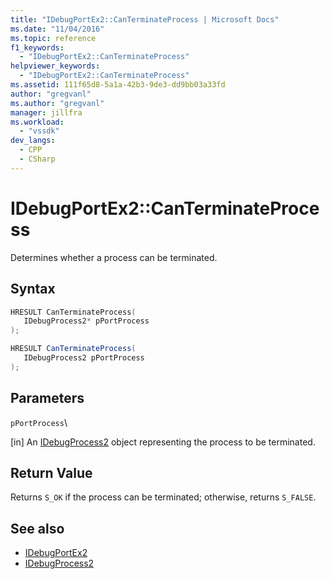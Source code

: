 ```yaml
---
title: "IDebugPortEx2::CanTerminateProcess | Microsoft Docs"
ms.date: "11/04/2016"
ms.topic: reference
f1_keywords:
  - "IDebugPortEx2::CanTerminateProcess"
helpviewer_keywords:
  - "IDebugPortEx2::CanTerminateProcess"
ms.assetid: 111f65d8-5a1a-42b3-9de3-dd9bb03a33fd
author: "gregvanl"
ms.author: "gregvanl"
manager: jillfra
ms.workload:
  - "vssdk"
dev_langs:
  - CPP
  - CSharp
---
```

# IDebugPortEx2::CanTerminateProcess
Determines whether a process can be terminated.

## Syntax

```cpp
HRESULT CanTerminateProcess( 
   IDebugProcess2* pPortProcess
);
```

```csharp
HRESULT CanTerminateProcess( 
   IDebugProcess2 pPortProcess
);
```

## Parameters
 `pPortProcess`\

 [in] An [IDebugProcess2](../../../extensibility/debugger/reference/idebugprocess2.md) object representing the process to be terminated.

## Return Value
 Returns `S_OK` if the process can be terminated; otherwise, returns `S_FALSE`.

## See also
- [IDebugPortEx2](../../../extensibility/debugger/reference/idebugportex2.md)
- [IDebugProcess2](../../../extensibility/debugger/reference/idebugprocess2.md)